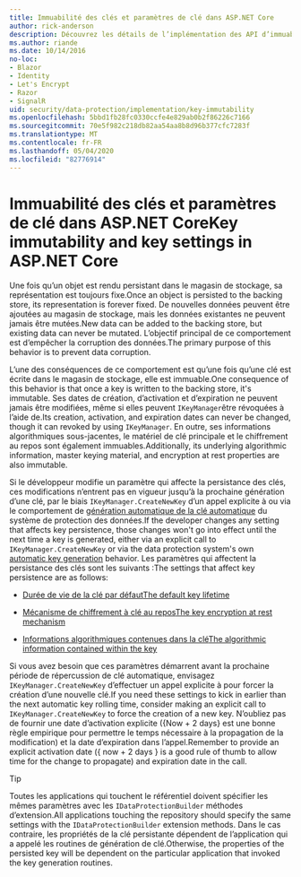```yaml
---
title: Immuabilité des clés et paramètres de clé dans ASP.NET Core
author: rick-anderson
description: Découvrez les détails de l’implémentation des API d’immuabilité de la clé de protection des données ASP.NET Core.
ms.author: riande
ms.date: 10/14/2016
no-loc:
- Blazor
- Identity
- Let's Encrypt
- Razor
- SignalR
uid: security/data-protection/implementation/key-immutability
ms.openlocfilehash: 5bbd1fb28fc0330ccfe4e829ab0b2f86226c7166
ms.sourcegitcommit: 70e5f982c218db82aa54aa8b8d96b377cfc7283f
ms.translationtype: MT
ms.contentlocale: fr-FR
ms.lasthandoff: 05/04/2020
ms.locfileid: "82776914"
---
```

# <a name="key-immutability-and-key-settings-in-aspnet-core"></a><span data-ttu-id="3aae2-103">Immuabilité des clés et paramètres de clé dans ASP.NET Core</span><span class="sxs-lookup"><span data-stu-id="3aae2-103">Key immutability and key settings in ASP.NET Core</span></span>

<span data-ttu-id="3aae2-104">Une fois qu’un objet est rendu persistant dans le magasin de stockage, sa représentation est toujours fixe.</span><span class="sxs-lookup"><span data-stu-id="3aae2-104">Once an object is persisted to the backing store, its representation is forever fixed.</span></span> <span data-ttu-id="3aae2-105">De nouvelles données peuvent être ajoutées au magasin de stockage, mais les données existantes ne peuvent jamais être mutées.</span><span class="sxs-lookup"><span data-stu-id="3aae2-105">New data can be added to the backing store, but existing data can never be mutated.</span></span> <span data-ttu-id="3aae2-106">L’objectif principal de ce comportement est d’empêcher la corruption des données.</span><span class="sxs-lookup"><span data-stu-id="3aae2-106">The primary purpose of this behavior is to prevent data corruption.</span></span>

<span data-ttu-id="3aae2-107">L’une des conséquences de ce comportement est qu’une fois qu’une clé est écrite dans le magasin de stockage, elle est immuable.</span><span class="sxs-lookup"><span data-stu-id="3aae2-107">One consequence of this behavior is that once a key is written to the backing store, it's immutable.</span></span> <span data-ttu-id="3aae2-108">Ses dates de création, d’activation et d’expiration ne peuvent jamais être modifiées, même si elles peuvent `IKeyManager`être révoquées à l’aide de.</span><span class="sxs-lookup"><span data-stu-id="3aae2-108">Its creation, activation, and expiration dates can never be changed, though it can revoked by using `IKeyManager`.</span></span> <span data-ttu-id="3aae2-109">En outre, ses informations algorithmiques sous-jacentes, le matériel de clé principale et le chiffrement au repos sont également immuables.</span><span class="sxs-lookup"><span data-stu-id="3aae2-109">Additionally, its underlying algorithmic information, master keying material, and encryption at rest properties are also immutable.</span></span>

<span data-ttu-id="3aae2-110">Si le développeur modifie un paramètre qui affecte la persistance des clés, ces modifications n’entrent pas en vigueur jusqu’à la prochaine génération d’une clé, par le biais `IKeyManager.CreateNewKey` d’un appel explicite à ou via le comportement de [génération automatique de la clé automatique](xref:security/data-protection/implementation/key-management#data-protection-implementation-key-management) du système de protection des données.</span><span class="sxs-lookup"><span data-stu-id="3aae2-110">If the developer changes any setting that affects key persistence, those changes won't go into effect until the next time a key is generated, either via an explicit call to `IKeyManager.CreateNewKey` or via the data protection system's own [automatic key generation](xref:security/data-protection/implementation/key-management#data-protection-implementation-key-management) behavior.</span></span> <span data-ttu-id="3aae2-111">Les paramètres qui affectent la persistance des clés sont les suivants :</span><span class="sxs-lookup"><span data-stu-id="3aae2-111">The settings that affect key persistence are as follows:</span></span>

* [<span data-ttu-id="3aae2-112">Durée de vie de la clé par défaut</span><span class="sxs-lookup"><span data-stu-id="3aae2-112">The default key lifetime</span></span>](xref:security/data-protection/implementation/key-management#data-protection-implementation-key-management)

* [<span data-ttu-id="3aae2-113">Mécanisme de chiffrement à clé au repos</span><span class="sxs-lookup"><span data-stu-id="3aae2-113">The key encryption at rest mechanism</span></span>](xref:security/data-protection/implementation/key-encryption-at-rest)

* [<span data-ttu-id="3aae2-114">Informations algorithmiques contenues dans la clé</span><span class="sxs-lookup"><span data-stu-id="3aae2-114">The algorithmic information contained within the key</span></span>](xref:security/data-protection/configuration/overview#changing-algorithms-with-usecryptographicalgorithms)

<span data-ttu-id="3aae2-115">Si vous avez besoin que ces paramètres démarrent avant la prochaine période de répercussion de clé automatique, envisagez `IKeyManager.CreateNewKey` d’effectuer un appel explicite à pour forcer la création d’une nouvelle clé.</span><span class="sxs-lookup"><span data-stu-id="3aae2-115">If you need these settings to kick in earlier than the next automatic key rolling time, consider making an explicit call to `IKeyManager.CreateNewKey` to force the creation of a new key.</span></span> <span data-ttu-id="3aae2-116">N’oubliez pas de fournir une date d’activation explicite ({Now + 2 days} est une bonne règle empirique pour permettre le temps nécessaire à la propagation de la modification) et la date d’expiration dans l’appel.</span><span class="sxs-lookup"><span data-stu-id="3aae2-116">Remember to provide an explicit activation date ({ now + 2 days } is a good rule of thumb to allow time for the change to propagate) and expiration date in the call.</span></span>

>[!TIP]
> <span data-ttu-id="3aae2-117">Toutes les applications qui touchent le référentiel doivent spécifier les mêmes paramètres avec les `IDataProtectionBuilder` méthodes d’extension.</span><span class="sxs-lookup"><span data-stu-id="3aae2-117">All applications touching the repository should specify the same settings with the `IDataProtectionBuilder` extension methods.</span></span> <span data-ttu-id="3aae2-118">Dans le cas contraire, les propriétés de la clé persistante dépendent de l’application qui a appelé les routines de génération de clé.</span><span class="sxs-lookup"><span data-stu-id="3aae2-118">Otherwise, the properties of the persisted key will be dependent on the particular application that invoked the key generation routines.</span></span>
